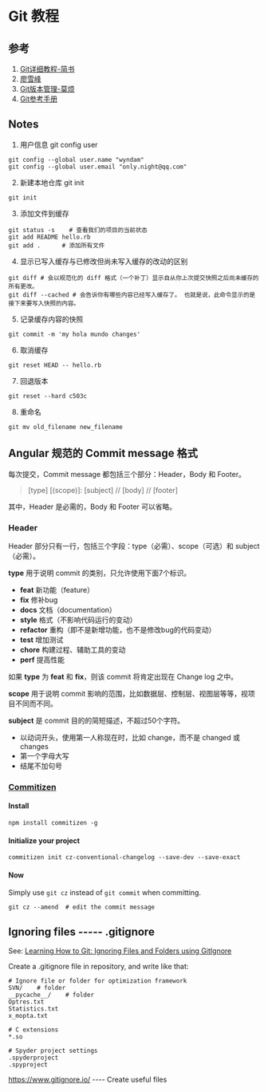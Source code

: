 # Git 教程

## 参考
1. [Git详细教程-简书](https://www.jianshu.com/p/3d0d56d6f6d1)
2. [廖雪峰](https://www.liaoxuefeng.com/wiki/896043488029600)
3. [Git版本管理-莫烦](https://morvanzhou.github.io/tutorials/others/git/)
4. [Git参考手册](http://gitref.justjavac.com/basic/#status)

## Notes
1. 用户信息 git config user
```shell
git config --global user.name "wyndam"
git config --global user.email "only.night@qq.com"
```

2. 新建本地仓库 git init
```shell
git init
```

3.  添加文件到缓存
```shell
git status -s    # 查看我们的项目的当前状态
git add README hello.rb
git add .      # 添加所有文件
```

4. 显示已写入缓存与已修改但尚未写入缓存的改动的区别
```shell
git diff # 会以规范化的 diff 格式（一个补丁）显示自从你上次提交快照之后尚未缓存的所有更改。 
git diff --cached # 会告诉你有哪些内容已经写入缓存了。 也就是说，此命令显示的是接下来要写入快照的内容。
```

5.  记录缓存内容的快照
```shell
git commit -m 'my hola mundo changes'
```

6. 取消缓存

```shell
git reset HEAD -- hello.rb 
```

7. 回退版本
```shell
git reset --hard c503c
```

8. 重命名
```shell
git mv old_filename new_filename
```

## Angular 规范的 Commit message 格式
每次提交，Commit message 都包括三个部分：Header，Body 和 Footer。

> [type] [(scope)]: [subject] 
> //
> [body]
> //
> [footer]

其中，Header 是必需的，Body 和 Footer 可以省略。

### Header

Header 部分只有一行，包括三个字段：type（必需）、scope（可选）和 subject（必需）。

**type** 用于说明 commit 的类别，只允许使用下面7个标识。

- **feat** 新功能（feature）
- **fix** 修补bug
- **docs** 文档（documentation）
- **style** 格式（不影响代码运行的变动）
- **refactor** 重构（即不是新增功能，也不是修改bug的代码变动）
- **test** 增加测试
- **chore** 构建过程、辅助工具的变动
- **perf** 提高性能

如果 **type** 为 **feat** 和 **fix**，则该 commit 将肯定出现在 Change log 之中。

**scope** 用于说明 commit 影响的范围，比如数据层、控制层、视图层等等，视项目不同而不同。

**subject** 是 commit 目的的简短描述，不超过50个字符。

- 以动词开头，使用第一人称现在时，比如 change，而不是 changed 或 changes
- 第一个字母大写
- 结尾不加句号

### [Commitizen](https://github.com/commitizen/cz-cli)

####  Install 

```shell
npm install commitizen -g
```

#### Initialize your project

```shell
commitizen init cz-conventional-changelog --save-dev --save-exact
```

#### Now

Simply use `git cz` instead of `git commit` when committing.

```shell
git cz --amend  # edit the commit message
```



## Ignoring files ----- .gitignore
See: [Learning How to Git: Ignoring Files and Folders using GitIgnore](https://medium.com/@haydar_ai/learning-how-to-git-ignoring-files-and-folders-using-gitignore-177556afdbe3)

Create a .gitignore file in repository, and write like that:

```shell
# Ignore file or folder for optimization framework
SVN/    # folder
__pycache__/    # folder
Optres.txt
Statistics.txt
x_mopta.txt

# C extensions
*.so

# Spyder project settings
.spyderproject
.spyproject
```

https://www.gitignore.io/ ---- Create useful files 